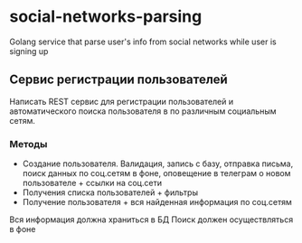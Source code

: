 # social-networks-parsing
Golang service that parse user's info from social networks while user is signing up


## Сервис регистрации пользователей
Написать REST сервис для регистрации пользователей и автоматического поиска пользователя в по различным социальным сетям. 

### Методы
* Создание пользователя. Валидация, запись с базу, отправка письма, поиск данных по соц.сетям в фоне, оповещение в телеграм о новом пользователе + ссылки на соц.сети
* Получения списка пользователей + фильтры
* Получение пользователя + вся найденная информация по соц.сетям

Вся информация должна храниться в БД
Поиск должен осуществляться в фоне
